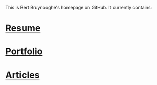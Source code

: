 This is Bert Bruynooghe's homepage on GitHub.
It currently contains:

# [Resume](./cv/index.html)

# [Portfolio](./portfolio/index.html)

# [Articles](./blog/index.html)
